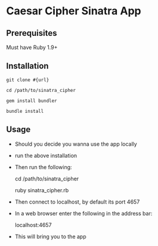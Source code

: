 # Caesar Cipher Sinatra App

## Prerequisites

<p> Must have Ruby 1.9+ </p>

## Installation
    git clone #{url}

    cd /path/to/sinatra_cipher

    gem install bundler

    bundle install

## Usage

* Should you decide you wanna use the app locally
* run the above installation
* Then run the following:

    cd /path/to/sinatra_cipher

    ruby sinatra_cipher.rb

* Then connect to localhost, by default its port 4657
* In a web browser enter the following in the address bar:
    
    localhost:4657

* This will bring you to the app
        
